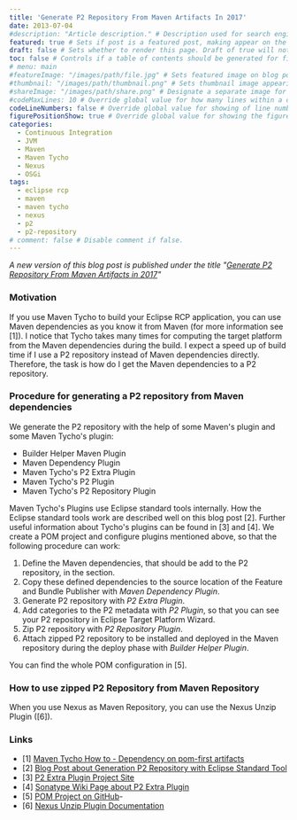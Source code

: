 ```yaml
---
title: 'Generate P2 Repository From Maven Artifacts In 2017'
date: 2013-07-04
#description: "Article description." # Description used for search engine.
featured: true # Sets if post is a featured post, making appear on the home page side bar.
draft: false # Sets whether to render this page. Draft of true will not be rendered.
toc: false # Controls if a table of contents should be generated for first-level links automatically.
# menu: main
#featureImage: "/images/path/file.jpg" # Sets featured image on blog post.
#thumbnail: "/images/path/thumbnail.png" # Sets thumbnail image appearing inside card on homepage.
#shareImage: "/images/path/share.png" # Designate a separate image for social media sharing.
#codeMaxLines: 10 # Override global value for how many lines within a code block before auto-collapsing.
codeLineNumbers: false # Override global value for showing of line numbers within code block.
figurePositionShow: true # Override global value for showing the figure label.
categories:
  - Continuous Integration
  - JVM
  - Maven
  - Maven Tycho
  - Nexus
  - OSGi
tags:
  - eclipse rcp
  - maven
  - maven tycho
  - nexus
  - p2
  - p2-repository
# comment: false # Disable comment if false.
---
```


_A new version of this blog post is published under the title "[Generate P2 Repository From Maven Artifacts in 2017](http://blog.sandra-parsick.de/2017/09/22/generate-p2-repository-from-maven-artifacts-in-2017/)"_

### Motivation

If you use Maven Tycho to build your Eclipse RCP application, you can use Maven dependencies as you know it from Maven (for more information see [1]). I notice that Tycho takes many times for computing the target platform from the Maven dependencies during the build. I expect a speed up of build time if I use a P2 repository instead of Maven dependencies directly. Therefore, the task is how do I get the Maven dependencies to a P2 repository.

### Procedure for generating a P2 repository from Maven dependencies

We generate the P2 repository with the help of some Maven's plugin and some Maven Tycho's plugin:

*   Builder Helper Maven Plugin
*   Maven Dependency Plugin
*   Maven Tycho's P2 Extra Plugin
*   Maven Tycho's P2 Plugin
*   Maven Tycho's P2 Repository Plugin

Maven Tycho's Plugins use Eclipse standard tools internally. How the Eclipse standard tools work are described well on this blog post [2]. Further useful information about Tycho's plugins can be found in [3] and [4]. We create a POM project and configure plugins mentioned above, so that the following procedure can work:

1.  Define the Maven dependencies, that should be add to the P2 repository, in the _<dependencies>_ section.
2.  Copy these defined dependencies to the source location of the Feature and Bundle Publisher with _Maven Dependency Plugin_.
3.  Generate P2 repository with _P2 Extra Plugin_.
4.  Add categories to the P2 metadata with _P2 Plugin_, so that you can see your P2 repository in Eclipse Target Platform Wizard.
5.  Zip P2 repository with _P2 Repository Plugin_.
6.  Attach zipped P2 repository to be installed and deployed in the Maven repository during the deploy phase with _Builder Helper Plugin_.

You can find the whole POM configuration in [5].

### How to use zipped P2 Repository from Maven Repository

When you use Nexus as Maven Repository, you can use the Nexus Unzip Plugin ([6]).

### Links

- [1] [Maven Tycho How to - Dependency on pom-first artifacts](http://wiki.eclipse.org/Tycho/How_Tos/Dependency_on_pom-first_artifacts)
- [2] [Blog Post about Generation P2 Repository with Eclipse Standard Tool](http://maksim.sorokin.dk/it/2010/11/26/creating-a-p2-repository-from-features-and-plugins/)
- [3] [P2 Extra Plugin Project Site](http://www.eclipse.org/tycho/sitedocs-extras/tycho-p2-extras-plugin/plugin-info.html)
- [4] [Sonatype Wiki Page about P2 Extra Plugin](https://docs.sonatype.org/display/TYCHO/Tycho-extras+-+FeaturesAndBundlesPublisher)
- [5] [POM Project on GitHub](https://github.com/sparsick/generate-p2-repository-from-maven-artifacts/tree/pre-p2-maven-plugin-solution)-
- [6] [Nexus Unzip Plugin Documentation](http://wiki.eclipse.org/Tycho/Nexus_Unzip_Plugin)
